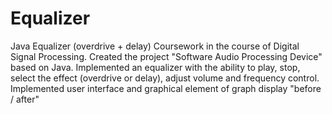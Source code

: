 # Equalizer
Java Equalizer (overdrive + delay)
Coursework in the course of Digital Signal Processing. Created the project "Software Audio Processing Device" based on Java. Implemented an equalizer with the ability to play, stop, select the effect (overdrive or delay), adjust volume and frequency control. Implemented user interface and graphical element of graph display "before / after"
